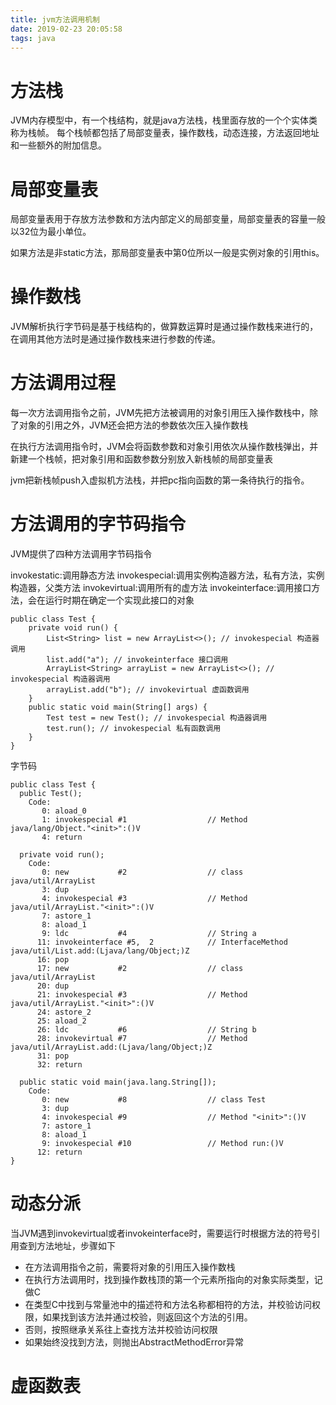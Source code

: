 ```yaml
---
title: jvm方法调用机制
date: 2019-02-23 20:05:58
tags: java
---
```


# 方法栈

JVM内存模型中，有一个栈结构，就是java方法栈，栈里面存放的一个个实体类称为栈帧。
每个栈帧都包括了局部变量表，操作数栈，动态连接，方法返回地址和一些额外的附加信息。

# 局部变量表

局部变量表用于存放方法参数和方法内部定义的局部变量，局部变量表的容量一般以32位为最小单位。

如果方法是非static方法，那局部变量表中第0位所以一般是实例对象的引用this。

# 操作数栈

JVM解析执行字节码是基于栈结构的，做算数运算时是通过操作数栈来进行的，在调用其他方法时是通过操作数栈来进行参数的传递。

# 方法调用过程

每一次方法调用指令之前，JVM先把方法被调用的对象引用压入操作数栈中，除了对象的引用之外，JVM还会把方法的参数依次压入操作数栈

在执行方法调用指令时，JVM会将函数参数和对象引用依次从操作数栈弹出，并新建一个栈帧，把对象引用和函数参数分别放入新栈帧的局部变量表

jvm把新栈帧push入虚拟机方法栈，并把pc指向函数的第一条待执行的指令。

# 方法调用的字节码指令

JVM提供了四种方法调用字节码指令

invokestatic:调用静态方法
invokespecial:调用实例构造器<init>方法，私有方法，实例构造器，父类方法
invokevirtual:调用所有的虚方法
invokeinterface:调用接口方法，会在运行时期在确定一个实现此接口的对象

```
public class Test {
    private void run() {
        List<String> list = new ArrayList<>(); // invokespecial 构造器调用
        list.add("a"); // invokeinterface 接口调用 
        ArrayList<String> arrayList = new ArrayList<>(); // invokespecial 构造器调用
        arrayList.add("b"); // invokevirtual 虚函数调用
    }
    public static void main(String[] args) {
        Test test = new Test(); // invokespecial 构造器调用
        test.run(); // invokespecial 私有函数调用
    }
}
```

字节码

```
public class Test {
  public Test();
    Code:
       0: aload_0
       1: invokespecial #1                  // Method java/lang/Object."<init>":()V
       4: return

  private void run();
    Code:
       0: new           #2                  // class java/util/ArrayList
       3: dup
       4: invokespecial #3                  // Method java/util/ArrayList."<init>":()V
       7: astore_1
       8: aload_1
       9: ldc           #4                  // String a
      11: invokeinterface #5,  2            // InterfaceMethod java/util/List.add:(Ljava/lang/Object;)Z
      16: pop
      17: new           #2                  // class java/util/ArrayList
      20: dup
      21: invokespecial #3                  // Method java/util/ArrayList."<init>":()V
      24: astore_2
      25: aload_2
      26: ldc           #6                  // String b
      28: invokevirtual #7                  // Method java/util/ArrayList.add:(Ljava/lang/Object;)Z
      31: pop
      32: return

  public static void main(java.lang.String[]);
    Code:
       0: new           #8                  // class Test
       3: dup
       4: invokespecial #9                  // Method "<init>":()V
       7: astore_1
       8: aload_1
       9: invokespecial #10                 // Method run:()V
      12: return
}
```

# 动态分派

当JVM遇到invokevirtual或者invokeinterface时，需要运行时根据方法的符号引用查到方法地址，步骤如下

- 在方法调用指令之前，需要将对象的引用压入操作数栈
- 在执行方法调用时，找到操作数栈顶的第一个元素所指向的对象实际类型，记做C
- 在类型C中找到与常量池中的描述符和方法名称都相符的方法，并校验访问权限，如果找到该方法并通过校验，则返回这个方法的引用。
- 否则，按照继承关系往上查找方法并校验访问权限
- 如果始终没找到方法，则抛出AbstractMethodError异常

# 虚函数表

